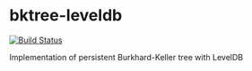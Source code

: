 # bktree-leveldb
[![Build Status](https://travis-ci.org/0of/bktree-leveldb.svg?branch=master)](https://travis-ci.org/0of/bktree-leveldb)

Implementation of persistent Burkhard-Keller tree with LevelDB
